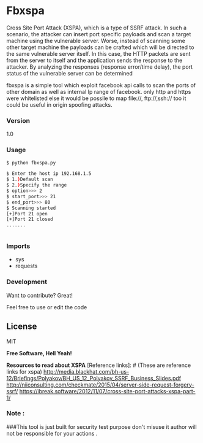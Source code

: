 # Fbxspa
Cross Site Port Attack (XSPA), which is a type of SSRF attack.
In such a scenario, the attacker can insert port specific payloads and scan a target machine using the vulnerable server. Worse, instead of scanning some other target machine the payloads can be crafted which will be directed to the same vulnerable server itself. In this case, the HTTP packets are sent from the server to itself and the application sends the response to the attacker. By analyzing the responses (response error/time delay), the port status of the vulnerable server can be determined

fbxspa is a simple tool which exploit facebook api calls to scan the ports of other domain as well as internal Ip range of facebook.
only http and https were whitelisted  else it would be possile to map file://, ftp://,ssh:// too
it could  be useful in origin spoofing attacks.
### Version
1.0


### Usage

```sh
$ python fbxspa.py
```

```sh
$ Enter the host ip 192.168.1.5
$ 1.)Default scan 
$ 2.)Specify the range
$ option>>> 2
$ start_port>>> 21
$ end_port>>> 80
$ Scanning started
[+]Port 21 open
[+]Port 21 closed
.......



```

### Imports

* sys
* requests


### Development

Want to contribute? Great!

Feel free to use or edit the code 


License
----

MIT


**Free Software, Hell Yeah!**

**Resources to read about XSPA**
[Reference links]: # (These are reference links for xspa)
  http://media.blackhat.com/bh-us-12/Briefings/Polyakov/BH_US_12_Polyakov_SSRF_Business_Slides.pdf
  http://niiconsulting.com/checkmate/2015/04/server-side-request-forgery-ssrf/
  https://ibreak.software/2012/11/07/cross-site-port-attacks-xspa-part-1/
  
### Note :
###This tool is just built for security test  purpose don't misuse it author  will not be responsible for your actions .
  
